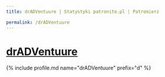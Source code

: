 ```yaml
---
title: drADVentuure | Statystyki patronite.pl | Patromierz

permalink: /drADVentuure
---
```


# [drADVentuure](https://patronite.pl/drADVentuure)

{% include profile.md name="drADVentuure" prefix="d" %}
